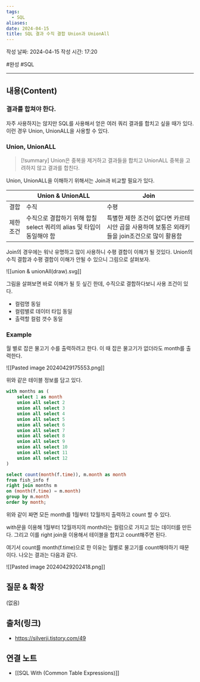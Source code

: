 ```yaml
---
tags:
  - SQL
aliases: 
date: 2024-04-15
title: SQL 결과 수직 결합 Union과 UnionAll
---
```

작성 날짜: 2024-04-15
작성 시간: 17:20

#완성 #SQL 

----
## 내용(Content)

### 결과를 합쳐야 한다.

자주 사용하지는 않지만 SQL를 사용해서 얻은 여러 쿼리 결과를 합치고 싶을 때가 있다.
이런 경우 Union, UnionALL을 사용할 수 있다.

### Union, UnionALL

>[!summary]
>Union은 중복을 제거하고 결과들을 합치고 UnionALL 중복을 고려하지 않고 결과를 합친다.

Union, UnionALL을 이해하기 위해서는 Join과 비교할 필요가 있다.


|       | Union & UnionALL                              | Join                                                   |
| ----- | --------------------------------------------- | ------------------------------------------------------ |
| 결합    | 수직                                            | 수평                                                     |
| 제한 조건 | 수직으로 결합하기 위해 합칠 select 쿼리의 alias 및 타입이 동일해야 함 | 특별한 제한 조건이 없다면 카르테시안 곱을 사용하며 보통은 외래키들을 join조건으로 많이 활용함 |

Join의 경우에는 워낙 유명하고 많이 사용하니 수평 결합이 이해가 될 것있다. Union의
수직 결합과 수평 결합이 이해가 안될 수 있으니 그림으로 살펴보자.

![[union & unionAll(draw).svg]]

그림을 살펴보면 바로 이해가 될 듯 싶긴 한데, 수직으로 결합하다보니 사용 조건이 있다.

- 컬럼명 동일
- 컬럼별로 데이터 타입 동일
- 출력할 컬럼 갯수 동일


### Example

월 별로 잡은 물고기 수를 출력하려고 한다. 이 때 잡은 물고기가 없더라도 month를 출력한다.

![[Pasted image 20240429175553.png]]

위와 같은 테이블 정보를 담고 있다. 



```sql
with months as (
    select 1 as month
    union all select 2
    union all select 3
    union all select 4
    union all select 5
    union all select 6
    union all select 7
    union all select 8
    union all select 9
    union all select 10
    union all select 11
    union all select 12
)

select count(month(f.time)), m.month as month
from fish_info f
right join months m
on (month(f.time) = m.month)
group by m.month
order by month;
```

위와 같이 짜면 모든 month를 1월부터 12월까지 출력하고 count 할 수 있다.

with문을 이용해 1월부터 12월까지의 month라는 컬럼으로 가지고 있는 데이터를 만든다. 그리고 이를 right join을 이용해서 테이블을 합치고 count해주면 된다.

여기서 count를 month(f.time)으로 한 이유는 월별로 물고기를 count해야하기 때문이다.
나오는 결과는 다음과 같다.

![[Pasted image 20240429202418.png]]
## 질문 & 확장

(없음)

## 출처(링크)

- https://silverji.tistory.com/49

## 연결 노트

- [[SQL With (Common Table Expressions)]]








